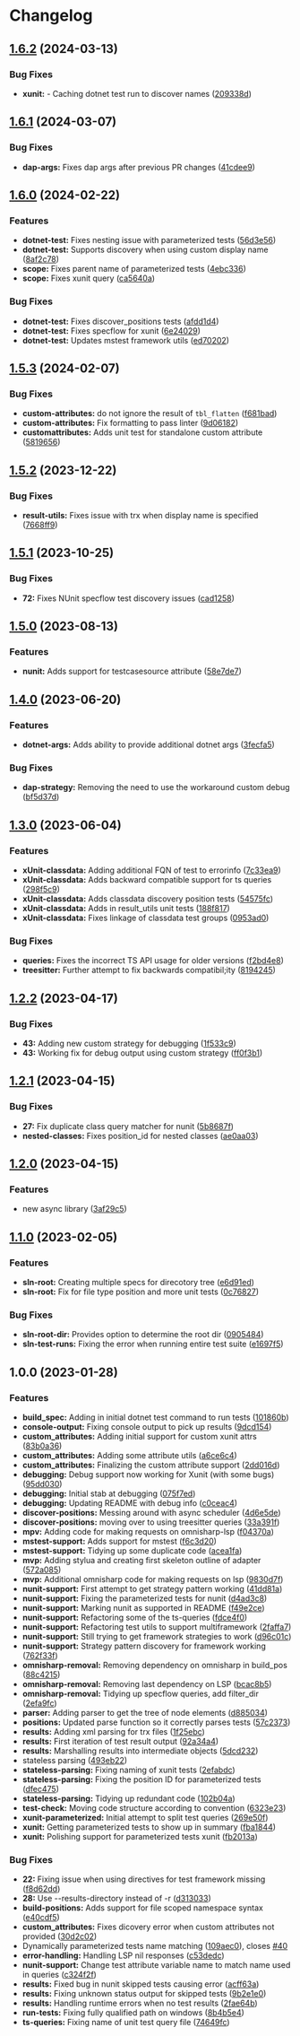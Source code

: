 # Changelog

## [1.6.2](https://github.com/Issafalcon/neotest-dotnet/compare/v1.6.1...v1.6.2) (2024-03-13)


### Bug Fixes

* **xunit:** - Caching dotnet test run to discover names ([209338d](https://github.com/Issafalcon/neotest-dotnet/commit/209338d209674bf714f63a9027c81ef3f849fada))

## [1.6.1](https://github.com/Issafalcon/neotest-dotnet/compare/v1.6.0...v1.6.1) (2024-03-07)


### Bug Fixes

* **dap-args:** Fixes dap args after previous PR changes ([41cdee9](https://github.com/Issafalcon/neotest-dotnet/commit/41cdee9536a3b504004fc7d2eefce53b0a1cd56e))

## [1.6.0](https://github.com/Issafalcon/neotest-dotnet/compare/v1.5.3...v1.6.0) (2024-02-22)


### Features

* **dotnet-test:** Fixes nesting issue with parameterized tests ([56d3e56](https://github.com/Issafalcon/neotest-dotnet/commit/56d3e56ba584bfe61fa21fdde165e1f5a887b05c))
* **dotnet-test:** Supports discovery when using custom display name ([8af2c78](https://github.com/Issafalcon/neotest-dotnet/commit/8af2c7889ade9c54b7e96552cd6ac05f0589fe9a))
* **scope:** Fixes parent name of parameterized tests ([4ebc336](https://github.com/Issafalcon/neotest-dotnet/commit/4ebc336c19646791b75c2ae1a30f2b8e403b9d63))
* **scope:** Fixes xunit query ([ca5640a](https://github.com/Issafalcon/neotest-dotnet/commit/ca5640a5f82e4ab2d7195ae588412e68c0eb3522))


### Bug Fixes

* **dotnet-test:** Fixes discover_positions tests ([afdd1d4](https://github.com/Issafalcon/neotest-dotnet/commit/afdd1d4f54fc8e9ec6aeb7c7f5138fad97cdaf9a))
* **dotnet-test:** Fixes specflow for xunit ([6e24029](https://github.com/Issafalcon/neotest-dotnet/commit/6e24029d4006feac6d69e43ff5302c926c303de9))
* **dotnet-test:** Updates mstest framework utils ([ed70202](https://github.com/Issafalcon/neotest-dotnet/commit/ed70202801619e2248f83698bcf8ebb22e7fc035))

## [1.5.3](https://github.com/Issafalcon/neotest-dotnet/compare/v1.5.2...v1.5.3) (2024-02-07)


### Bug Fixes

* **custom-attributes:** do not ignore the result of `tbl_flatten` ([f681bad](https://github.com/Issafalcon/neotest-dotnet/commit/f681bad2ab8af4eeed807a97c5ca294c60022de9))
* **custom-attributes:** Fix formatting to pass linter ([9d06182](https://github.com/Issafalcon/neotest-dotnet/commit/9d06182a89d2746e6250dc34719ad706045e1c8a))
* **customattributes:** Adds unit test for standalone custom attribute ([5819656](https://github.com/Issafalcon/neotest-dotnet/commit/581965658105019e8ea722a9d331fb62dcc7e2fb))

## [1.5.2](https://github.com/Issafalcon/neotest-dotnet/compare/v1.5.1...v1.5.2) (2023-12-22)


### Bug Fixes

* **result-utils:** Fixes issue with trx when display name is specified ([7668ff9](https://github.com/Issafalcon/neotest-dotnet/commit/7668ff9122939a97e7f423670868ed95ccc401e6))

## [1.5.1](https://github.com/Issafalcon/neotest-dotnet/compare/v1.5.0...v1.5.1) (2023-10-25)


### Bug Fixes

* **72:** Fixes NUnit specflow test discovery issues ([cad1258](https://github.com/Issafalcon/neotest-dotnet/commit/cad1258316836b9ba4526c41e60f1e9e0490f0fe))

## [1.5.0](https://github.com/Issafalcon/neotest-dotnet/compare/v1.4.0...v1.5.0) (2023-08-13)


### Features

* **nunit:** Adds support for testcasesource attribute ([58e7de7](https://github.com/Issafalcon/neotest-dotnet/commit/58e7de7139cf73322951b0303e4301b0f274e6b4))

## [1.4.0](https://github.com/Issafalcon/neotest-dotnet/compare/v1.3.0...v1.4.0) (2023-06-20)


### Features

* **dotnet-args:** Adds ability to provide additional dotnet args ([3fecfa5](https://github.com/Issafalcon/neotest-dotnet/commit/3fecfa59813bf243800e804c5882b163bc11d335))


### Bug Fixes

* **dap-strategy:** Removing the need to use the workaround custom debug ([bf5d37d](https://github.com/Issafalcon/neotest-dotnet/commit/bf5d37ded7a86b9d15887be88a81c791b2692524))

## [1.3.0](https://github.com/Issafalcon/neotest-dotnet/compare/v1.2.2...v1.3.0) (2023-06-04)


### Features

* **xUnit-classdata:** Adding additional FQN of test to errorinfo ([7c33ea9](https://github.com/Issafalcon/neotest-dotnet/commit/7c33ea95fd5f6bd091cf765c8443e4e539335f0e))
* **xUnit-classdata:** Adds backward compatible support for ts queries ([298f5c9](https://github.com/Issafalcon/neotest-dotnet/commit/298f5c9f0fd1fec766cb888dbad5d42a9198e6cc))
* **xUnit-classdata:** Adds classdata discovery position tests ([54575fc](https://github.com/Issafalcon/neotest-dotnet/commit/54575fc44ef506afdd803a15731d9b449e3df664))
* **xUnit-classdata:** Adds in result_utils unit tests ([188f817](https://github.com/Issafalcon/neotest-dotnet/commit/188f817c2ff92ba08a81b087a2a4532661f764f1))
* **xUnit-classdata:** Fixes linkage of classdata test groups ([0953ad0](https://github.com/Issafalcon/neotest-dotnet/commit/0953ad0ed4d2901b006a403373d95d4c8091686e))


### Bug Fixes

* **queries:** Fixes the incorrect TS API usage for older versions ([f2bd4e8](https://github.com/Issafalcon/neotest-dotnet/commit/f2bd4e88bb0b4adf3dc2669872fc162fd9dbb4f2))
* **treesitter:** Further attempt to fix backwards compatibil;ity ([8194245](https://github.com/Issafalcon/neotest-dotnet/commit/81942459d9387b4b2bbb28716b281838b6361a9d))

## [1.2.2](https://github.com/Issafalcon/neotest-dotnet/compare/v1.2.1...v1.2.2) (2023-04-17)


### Bug Fixes

* **43:** Adding new custom strategy for debugging ([1f533c9](https://github.com/Issafalcon/neotest-dotnet/commit/1f533c930cdd2f6ba43fcacf4f917c0290a3fe7b))
* **43:** Working fix for debug output using custom strategy ([ff0f3b1](https://github.com/Issafalcon/neotest-dotnet/commit/ff0f3b135890c6d6c188316bc0c3e18c762e6e85))

## [1.2.1](https://github.com/Issafalcon/neotest-dotnet/compare/v1.2.0...v1.2.1) (2023-04-15)


### Bug Fixes

* **27:** Fix duplicate class query matcher for nunit ([5b8687f](https://github.com/Issafalcon/neotest-dotnet/commit/5b8687f0afbbcd44257ca550867b14c745f99418))
* **nested-classes:** Fixes position_id for nested classes ([ae0aa03](https://github.com/Issafalcon/neotest-dotnet/commit/ae0aa0314b88e07ee096c6784926a7e918a24e43))

## [1.2.0](https://github.com/Issafalcon/neotest-dotnet/compare/v1.1.0...v1.2.0) (2023-04-15)


### Features

* new async library ([3af29c5](https://github.com/Issafalcon/neotest-dotnet/commit/3af29c5d20c73700c5dabd14a91fd2fd925ee547))

## [1.1.0](https://github.com/Issafalcon/neotest-dotnet/compare/v1.0.0...v1.1.0) (2023-02-05)


### Features

* **sln-root:** Creating multiple specs for direcotory tree ([e6d91ed](https://github.com/Issafalcon/neotest-dotnet/commit/e6d91eda40c56e7fd7e7257da9c3204eab5d11f2))
* **sln-root:** Fix for file type position and more unit tests ([0c76827](https://github.com/Issafalcon/neotest-dotnet/commit/0c76827f948c25d45b58339d3e38e1d90502ab50))


### Bug Fixes

* **sln-root-dir:** Provides option to determine the root dir ([0905484](https://github.com/Issafalcon/neotest-dotnet/commit/0905484bda666c33bfbf7ae592cefd45e9543742))
* **sln-test-runs:** Fixing the error when running entire test suite ([e1697f5](https://github.com/Issafalcon/neotest-dotnet/commit/e1697f548b1b31c2a339a96bf29c6d10b31485db))

## 1.0.0 (2023-01-28)


### Features

* **build_spec:** Adding in initial dotnet test command to run tests ([101860b](https://github.com/Issafalcon/neotest-dotnet/commit/101860b8fd700e06762a2a408d07665996621696))
* **console-output:** Fixing console output to pick up results ([9dcd154](https://github.com/Issafalcon/neotest-dotnet/commit/9dcd1547ca36d583b916cc43af621e2f50de49f8))
* **custom_attributes:** Adding initial support for custom xunit attrs ([83b0a36](https://github.com/Issafalcon/neotest-dotnet/commit/83b0a36992b7e58bf7f5f482425d544c98b43e98))
* **custom_attributes:** Adding some attribute utils ([a6ce6c4](https://github.com/Issafalcon/neotest-dotnet/commit/a6ce6c47556bd7c7ac95d4c66728111cd80ab184))
* **custom_attributes:** Finalizing the custom attribute support ([2dd016d](https://github.com/Issafalcon/neotest-dotnet/commit/2dd016de88bb6ec6590c06a1712aa3993739b9ae))
* **debugging:** Debug support now working for Xunit (with some bugs) ([95dd030](https://github.com/Issafalcon/neotest-dotnet/commit/95dd030e2d1c2244f2708e1d5809f2f4e40dd851))
* **debugging:** Initial stab at debugging ([075f7ed](https://github.com/Issafalcon/neotest-dotnet/commit/075f7ed2369a81ca4133997b86a443122bb8cb6e))
* **debugging:** Updating README with debug info ([c0ceac4](https://github.com/Issafalcon/neotest-dotnet/commit/c0ceac4fb57e7dcb1e7c6b8230010c54d3abccba))
* **discover-positions:** Messing around with async scheduler ([4d6e5de](https://github.com/Issafalcon/neotest-dotnet/commit/4d6e5dea007b4ccf7836630763bb7e4b97b49542))
* **discover-positions:** moving over to using treesitter queries ([33a391f](https://github.com/Issafalcon/neotest-dotnet/commit/33a391f99107e31c64ad5ba51e79b8908be59751))
* **mpv:** Adding code for making requests on omnisharp-lsp ([f04370a](https://github.com/Issafalcon/neotest-dotnet/commit/f04370a6d440800bd896788bf4c17e8d0d862486))
* **mstest-support:** Adds support for mstest ([f6c3d20](https://github.com/Issafalcon/neotest-dotnet/commit/f6c3d20a97fcc9a9029537f8e7313b11a0eb14a8))
* **mstest-support:** Tidying up some duplicate code ([acea1fa](https://github.com/Issafalcon/neotest-dotnet/commit/acea1fa62163f900da6101f2e1758acb9ea6d798))
* **mvp:** Adding stylua and creating first skeleton outline of adapter ([572a085](https://github.com/Issafalcon/neotest-dotnet/commit/572a0859b50548aa01fb09c1e1a4e1969da90157))
* **mvp:** Additional omnisharp code for making requests on lsp ([9830d7f](https://github.com/Issafalcon/neotest-dotnet/commit/9830d7fafab7b7d93b6fade2aa56e31afe4ec017))
* **nunit-support:** First attempt to get strategy pattern working ([41dd81a](https://github.com/Issafalcon/neotest-dotnet/commit/41dd81a48f01ec3f422939782ed6d89383542eb6))
* **nunit-support:** Fixing the parameterized tests for nunit ([d4ad3c8](https://github.com/Issafalcon/neotest-dotnet/commit/d4ad3c8b96009f6a2afc0b34821586e09d174600))
* **nunit-support:** Marking nunit as supported in README ([f49e2ce](https://github.com/Issafalcon/neotest-dotnet/commit/f49e2ce094c41bf80ebddd9daccd3aa49e9315d6))
* **nunit-support:** Refactoring some of the ts-queries ([fdce4f0](https://github.com/Issafalcon/neotest-dotnet/commit/fdce4f0954b2c4f4c61cdcc244344b21a1b09f8e))
* **nunit-support:** Refactoring test utils to support multiframework ([2faffa7](https://github.com/Issafalcon/neotest-dotnet/commit/2faffa7586e61670f9f1689c569c643274b52a62))
* **nunit-support:** Still trying to get framework strategies to work ([d96c01c](https://github.com/Issafalcon/neotest-dotnet/commit/d96c01c6c1cbee73108ab4cc8d9f8d0f95ead7f2))
* **nunit-support:** Strategy pattern discovery for framework working ([762f33f](https://github.com/Issafalcon/neotest-dotnet/commit/762f33fa9894331d29d5100aae94a3256ab438f3))
* **omnisharp-removal:** Removing dependency on omnisharp in build_pos ([88c4215](https://github.com/Issafalcon/neotest-dotnet/commit/88c4215c98487d8bb3df324b1f7865f9ca630177))
* **omnisharp-removal:** Removing last dependency on LSP ([bcac8b5](https://github.com/Issafalcon/neotest-dotnet/commit/bcac8b51ec1f6d030bee0de3b213493b909b3676))
* **omnisharp-removal:** Tidying up specflow queries, add filter_dir ([2efa9fc](https://github.com/Issafalcon/neotest-dotnet/commit/2efa9fc7e86184537d37978c0c50c5dce6600f18))
* **parser:** Adding parser to get the tree of node elements ([d885034](https://github.com/Issafalcon/neotest-dotnet/commit/d88503440fc0efc6a20c798d52d275753677f900))
* **positions:** Updated parse function so it correctly parses tests ([57c2373](https://github.com/Issafalcon/neotest-dotnet/commit/57c237362b8248c7215f15fbdef5cfac64b75fba))
* **results:** Adding xml parsing for trx files ([1f25ebc](https://github.com/Issafalcon/neotest-dotnet/commit/1f25ebc92738e21eb1166222fc2195fdde9eddba))
* **results:** First iteration of test result output ([92a34a4](https://github.com/Issafalcon/neotest-dotnet/commit/92a34a49494338b19c715ccd64296fdb4635f8b5))
* **results:** Marshalling results into intermediate objects ([5dcd232](https://github.com/Issafalcon/neotest-dotnet/commit/5dcd23280be97999e3c04c3fe829c4fd03166918))
* stateless parsing ([493eb22](https://github.com/Issafalcon/neotest-dotnet/commit/493eb22bd1bb7e7651d09a89462b74c6b1c2f33a))
* **stateless-parsing:** Fixing naming of xunit tests ([2efabdc](https://github.com/Issafalcon/neotest-dotnet/commit/2efabdc433e856a61310fe63d7ee7255ae684594))
* **stateless-parsing:** Fixing the position ID for parameterized tests ([dfec475](https://github.com/Issafalcon/neotest-dotnet/commit/dfec475e241f54f65693188cdb0f126b849f9af5))
* **stateless-parsing:** Tidying up redundant code ([102b04a](https://github.com/Issafalcon/neotest-dotnet/commit/102b04a743e132397d75a60f34cbe18cbff503ab))
* **test-check:** Moving code structure according to convention ([6323e23](https://github.com/Issafalcon/neotest-dotnet/commit/6323e23fad9e5476d6304fc8fdd76250ef79a72a))
* **xunit-parameterized:** Initial attempt to split test queries ([269e50f](https://github.com/Issafalcon/neotest-dotnet/commit/269e50fd5170e0a21c03494976e877d810b7f19c))
* **xunit:** Getting parameterized tests to show up in summary ([fba1844](https://github.com/Issafalcon/neotest-dotnet/commit/fba1844501ff5cc49ecdb1642cc36e09c159fed8))
* **xunit:** Polishing support for parameterized tests xunit ([fb2013a](https://github.com/Issafalcon/neotest-dotnet/commit/fb2013aa32ba7abcc0405176c73775984b56a819))


### Bug Fixes

* **22:** Fixing issue when using directives for test framework missing ([f8d62dd](https://github.com/Issafalcon/neotest-dotnet/commit/f8d62dd61505fdfd3a3f413830f50cdbcad2ca9e))
* **28:** Use --results-directory instead of -r ([d313033](https://github.com/Issafalcon/neotest-dotnet/commit/d313033285f8ec0316d69874ba8921c7fef92131))
* **build-positions:** Adds support for file scoped namespace syntax ([e40cdf5](https://github.com/Issafalcon/neotest-dotnet/commit/e40cdf5547c523c0acc67f4192c8183b0126d71c))
* **custom_attributes:** Fixes dicovery error when custom attributes not provided ([30d2c02](https://github.com/Issafalcon/neotest-dotnet/commit/30d2c02df17ecc965879c7e0ad338ef4f4f0a087))
* Dynamically parameterized tests name matching ([109aec0](https://github.com/Issafalcon/neotest-dotnet/commit/109aec0e729999d12a3a1c70e4537b298cfc2aa6)), closes [#40](https://github.com/Issafalcon/neotest-dotnet/issues/40)
* **error-handling:** Handling LSP nil responses ([c53dedc](https://github.com/Issafalcon/neotest-dotnet/commit/c53dedc61c536a8144bfcdd71195322922b00ad7))
* **nunit-support:** Change test attribute variable name to match name used in queries ([c324f2f](https://github.com/Issafalcon/neotest-dotnet/commit/c324f2f0741821e31207e71efa0d5b634fccd890))
* **results:** Fixed bug in nunit skipped tests causing error ([acff63a](https://github.com/Issafalcon/neotest-dotnet/commit/acff63abb905959d6687b4f415752c18e13ba40e))
* **results:** Fixing unknown status output for skipped tests ([9b2e1e0](https://github.com/Issafalcon/neotest-dotnet/commit/9b2e1e087309405a7390a6820f0973093bc64d63))
* **results:** Handling runtime errors when no test results ([2fae64b](https://github.com/Issafalcon/neotest-dotnet/commit/2fae64b134a403ae75d3868d6e999b803eac9b48))
* **run-tests:** Fixing fully qualified path on windows ([8b4b5e4](https://github.com/Issafalcon/neotest-dotnet/commit/8b4b5e452b1702ab94d5abca7023d13231694781))
* **ts-queries:** Fixing name of unit test query file ([74649fc](https://github.com/Issafalcon/neotest-dotnet/commit/74649fca140ce79da23ee32112cac62a1ebc0e69))
